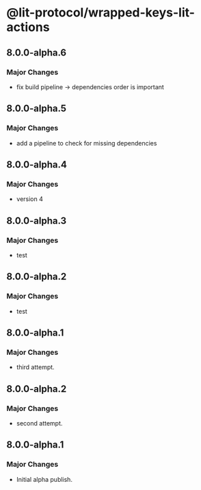 # @lit-protocol/wrapped-keys-lit-actions

## 8.0.0-alpha.6

### Major Changes

- fix build pipeline -> dependencies order is important

## 8.0.0-alpha.5

### Major Changes

- add a pipeline to check for missing dependencies

## 8.0.0-alpha.4

### Major Changes

- version 4

## 8.0.0-alpha.3

### Major Changes

- test

## 8.0.0-alpha.2

### Major Changes

- test

## 8.0.0-alpha.1

### Major Changes

- third attempt.

## 8.0.0-alpha.2

### Major Changes

- second attempt.

## 8.0.0-alpha.1

### Major Changes

- Initial alpha publish.
